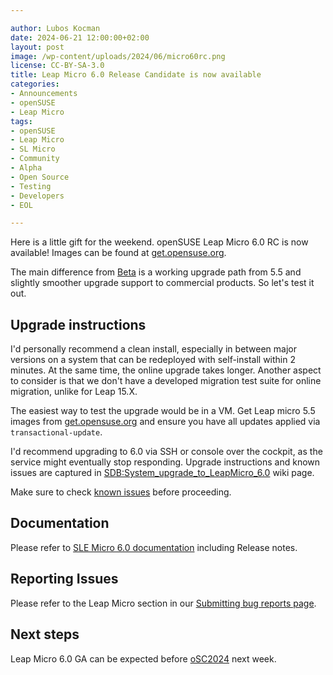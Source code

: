 ```yaml
---

author: Lubos Kocman
date: 2024-06-21 12:00:00+02:00
layout: post
image: /wp-content/uploads/2024/06/micro60rc.png
license: CC-BY-SA-3.0
title: Leap Micro 6.0 Release Candidate is now available
categories:
- Announcements
- openSUSE
- Leap Micro
tags:
- openSUSE
- Leap Micro
- SL Micro
- Community
- Alpha
- Open Source
- Testing
- Developers
- EOL

---
```


Here is a little gift for the weekend. openSUSE Leap Micro 6.0 RC is now available!
Images can be found at [get.opensuse.org](https://get.opensuse.org/leapmicro/6.0/).

The main difference from [Beta](https://news.opensuse.org/2024/06/19/os-leap-micro-reaches-beta/) is a working upgrade path from 5.5 and slightly smoother upgrade support to commercial products. So let's test it out.

## Upgrade instructions

I'd personally recommend a clean install, especially in between major versions on a system that can be redeployed with self-install within 2 minutes. At the same time, the online upgrade takes longer.
Another aspect to consider is that we don't have a developed migration test suite for online migration, unlike for Leap 15.X.

The easiest way to test the upgrade would be in a VM. Get Leap micro 5.5 images from [get.opensuse.org](https://get.opensuse.org/leapmicro/5.5/) and ensure you have all updates applied via `transactional-update`.

I'd recommend upgrading to 6.0 via SSH or console over the cockpit, as the service might eventually stop responding.
Upgrade instructions and known issues are captured in [SDB:System_upgrade_to_LeapMicro_6.0](https://en.opensuse.org/SDB:System_upgrade_to_LeapMicro_6.0) wiki page.

Make sure to check [known issues](https://en.opensuse.org/SDB:System_upgrade_to_LeapMicro_6.0#Known_issues_with_migration) before proceeding.

## Documentation

Please refer to  [SLE Micro 6.0 documentation](https://documentation.suse.com/sle-micro/6.0/) including Release notes.

## Reporting Issues

Please refer to the Leap Micro section in our [Submitting bug reports page](https://en.opensuse.org/openSUSE:Submitting_bug_reports#Regular_release_products).

## Next steps

Leap Micro 6.0 GA can be expected before [oSC2024](https://events.opensuse.org/conferences/oSC24/) next week.



<meta name="openSUSE, Leap Micro, Open Source, Alpha, Upgrade, EOL" content="HTML,CSS,XML,JavaScript">
